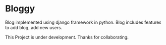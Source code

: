 # Bloggy
Blog implemented using django framework in python. 
Blog includes features to add blog, add new users.

This Project is under development. Thanks for collaborating.
